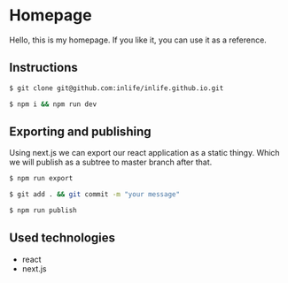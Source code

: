 # Homepage

Hello, this is my homepage. If you like it, you can use it as a reference. 

## Instructions

```sh
$ git clone git@github.com:inlife/inlife.github.io.git
```

```sh
$ npm i && npm run dev
```

## Exporting and publishing

Using next.js we can export our react application as a static thingy.
Which we will publish as a subtree to master branch after that.

```sh
$ npm run export
```
```sh
$ git add . && git commit -m "your message"
```
```sh
$ npm run publish
```

## Used technologies

* react
* next.js
